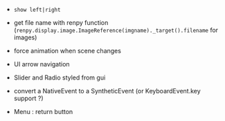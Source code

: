 * `show left|right`

* get file name with renpy function (`renpy.display.image.ImageReference(imgname)._target().filename` for images)

* force animation when scene changes

* UI arrow navigation

* Slider and Radio styled from gui

* convert a NativeEvent to a SyntheticEvent (or KeyboardEvent.key support ?)

* Menu : return button
